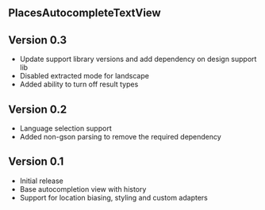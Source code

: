 PlacesAutocompleteTextView
--------------------------

Version 0.3
--------------------------
- Update support library versions and add dependency on design support lib
- Disabled extracted mode for landscape
- Added ability to turn off result types

Version 0.2
--------------------------
- Language selection support
- Added non-gson parsing to remove the required dependency

Version 0.1
--------------------------
- Initial release
- Base autocompletion view with history
- Support for location biasing, styling and custom adapters

